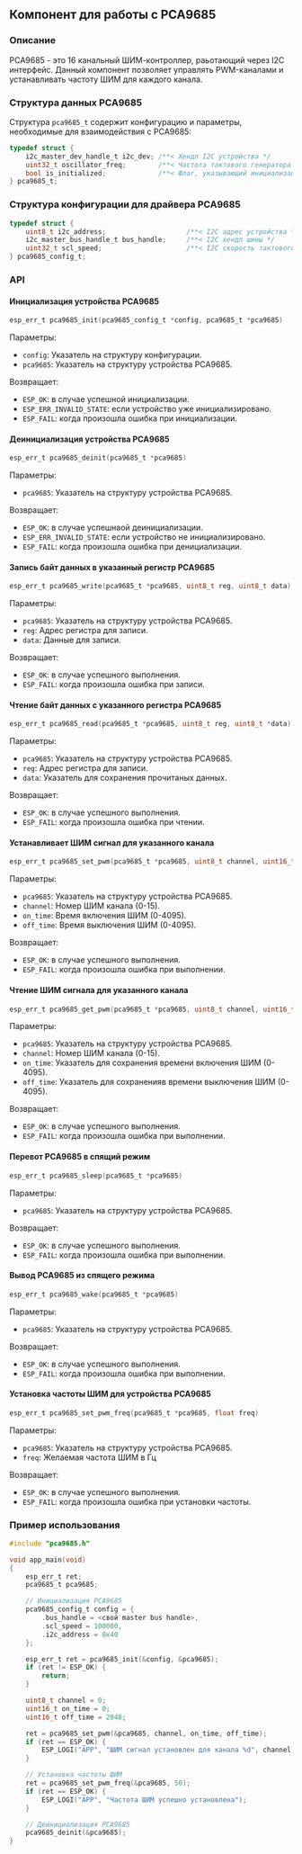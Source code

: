 ## Компонент для работы с PCA9685

### Описание

PCA9685 - это 16 канальный ШИМ-контроллер, раьотающий через I2C интерфейс. Данный компонент позволяет
управлять PWM-каналами и устанавливать частоту ШИМ для каждого канала.

### Структура данных PCA9685

Структура ```pca9685_t``` содержит конфигурацию и параметры, необходимые для взаимодействия с PCA9685:

```c
typedef struct {
    i2c_master_dev_handle_t i2c_dev; /**< Хендл I2C устройства */
    uint32_t oscillator_freq;        /**< Частота тактового генератора */
    bool is_initialized;             /**< Флаг, указывающий инициализацию устройства */
} pca9685_t;
```

### Структура конфигурации для драйвера PCA9685

```c
typedef struct {
    uint8_t i2c_address;                    /**< I2C адрес устройства */
    i2c_master_bus_handle_t bus_handle;     /**< I2C хендл шины */
    uint32_t scl_speed;                     /**< I2C скорость тактового сигнала */
} pca9685_config_t;
```

### API

#### Инициализация устройства PCA9685

```c
esp_err_t pca9685_init(pca9685_config_t *config, pca9685_t *pca9685)
```

Параметры:
- ```config```: Указатель на структуру конфигурации.
- ```pca9685```: Указатель на структуру устройства PCA9685.

Возвращает:
- ```ESP_OK```: в случае успешной инициализации.
- ```ESP_ERR_INVALID_STATE```: если устройство уже инициализировано.
- ```ESP_FAIL```: когда произошла ошибка при инициализации.

#### Деинициализация устройства PCA9685

```c
esp_err_t pca9685_deinit(pca9685_t *pca9685)
```

Параметры:
- ```pca9685```: Указатель на структуру устройства PCA9685.

Возвращает:
- ```ESP_OK```: в случае успешнаой деинициализации.
- ```ESP_ERR_INVALID_STATE```: если устройство не инициализировано.
- ```ESP_FAIL```: когда произошла ошибка при денициализации.

#### Запись байт данных в указанный регистр PCA9685

```c
esp_err_t pca9685_write(pca9685_t *pca9685, uint8_t reg, uint8_t data)
```

Параметры:
- ```pca9685```: Указатель на структуру устройства PCA9685.
- ```reg```: Адрес регистра для записи.
- ```data```: Данные для записи.

Возвращает:
- ```ESP_OK```: в случае успешного выполнения.
- ```ESP_FAIL```: когда произошла ошибка при записи.

#### Чтение байт данных с указанного регистра PCA9685

```c
esp_err_t pca9685_read(pca9685_t *pca9685, uint8_t reg, uint8_t *data)
```

Параметры:
- ```pca9685```: Указатель на структуру устройства PCA9685.
- ```reg```: Адрес регистра для записи.
- ```data```: Указатель для сохранения прочитаных данных.

Возвращает:
- ```ESP_OK```: в случае успешного выполнения.
- ```ESP_FAIL```: когда произошла ошибка при чтении.


#### Устанавливает ШИМ сигнал для указанного канала

```c
esp_err_t pca9685_set_pwm(pca9685_t *pca9685, uint8_t channel, uint16_t on_time, uint16_t off_time)
```

Параметры:
- ```pca9685```: Указатель на структуру устройства PCA9685.
- ```channel```: Номер ШИМ канала (0-15).
- ```on_time```: Время включения ШИМ (0-4095).
- ```off_time```: Время выключения ШИМ (0-4095).

Возвращает:
- ```ESP_OK```: в случае успешного выполнения.
- ```ESP_FAIL```: когда произошла ошибка при выполнении.

#### Чтение ШИМ сигнала для указанного канала

```c
esp_err_t pca9685_get_pwm(pca9685_t *pca9685, uint8_t channel, uint16_t *on_time, uint16_t *off_time)
```

Параметры:
- ```pca9685```: Указатель на структуру устройства PCA9685.
- ```channel```: Номер ШИМ канала (0-15).
- ```on_time```: Указатель для сохранения времени включения ШИМ (0-4095).
- ```off_time```: Указатель для сохраненияв времени выключения ШИМ (0-4095).

Возвращает:
- ```ESP_OK```: в случае успешного выполнения.
- ```ESP_FAIL```: когда произошла ошибка при выполнении.

#### Перевот PCA9685 в спящий режим

```c
esp_err_t pca9685_sleep(pca9685_t *pca9685)
```

Параметры:
- ```pca9685```: Указатель на структуру устройства PCA9685.

Возвращает:
- ```ESP_OK```: в случае успешного выполнения.
- ```ESP_FAIL```: когда произошла ошибка при выполнении.

#### Вывод PCA9685 из спящего режима

```c
esp_err_t pca9685_wake(pca9685_t *pca9685)
```

Параметры:
- ```pca9685```: Указатель на структуру устройства PCA9685.

Возвращает:
- ```ESP_OK```: в случае успешного выполнения.
- ```ESP_FAIL```: когда произошла ошибка при выполнении.

#### Установка частоты ШИМ для устройства PCA9685

```c
esp_err_t pca9685_set_pwm_freq(pca9685_t *pca9685, float freq)
```

Параметры:
- ```pca9685```: Указатель на структуру устройства PCA9685.
- ```freq```: Желаемая частота ШИМ в Гц

Возвращает:
- ```ESP_OK```: в случае успешного выполнения.
- ```ESP_FAIL```: когда произошла ошибка при установки частоты.

### Пример использования

```c
#include "pca9685.h"

void app_main(void)
{
    esp_err_t ret;
    pca9685_t pca9685;

    // Инициализация PCA9685
    pca9685_config_t config = {
        .bus_handle = <свой master bus handle>,
        .scl_speed = 100000,
        .i2c_address = 0x40
    };

    esp_err_t ret = pca9685_init(&config, &pca9685);
    if (ret != ESP_OK) {
        return;
    }

    uint8_t channel = 0;
    uint16_t on_time = 0;
    uint16_t off_time = 2048;

    ret = pca9685_set_pwm(&pca9685, channel, on_time, off_time);
    if (ret == ESP_OK) {
        ESP_LOGI("APP", "ШИМ сигнал установлен для канала %d", channel);
    }

    // Уcтановка частоты ШИМ
    ret = pca9685_set_pwm_freq(&pca9685, 50);
    if (ret == ESP_OK) {
        ESP_LOGI("APP", "Частота ШИМ успешно установлена");
    }

    // Деинициализация PCA9685
    pca9685_deinit(&pca9685);
}
```